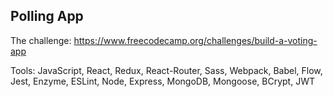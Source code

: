 ## Polling App

The challenge: <https://www.freecodecamp.org/challenges/build-a-voting-app>

Tools: JavaScript, React, Redux, React-Router, Sass, Webpack, Babel, Flow, Jest, Enzyme, ESLint, Node, Express, MongoDB, Mongoose, BCrypt, JWT
